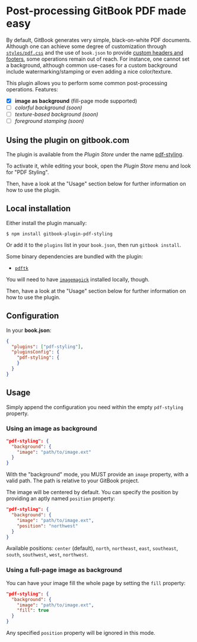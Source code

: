 Post-processing GitBook PDF made easy
=====================================

By default, GitBook generates very simple, black-on-white PDF documents. Although one can achieve some degree of customization through [`styles/pdf.css`](https://help.gitbook.com/styling/book.html) and the use of `book.json` to provide [custom headers and footers](https://help.gitbook.com/format/configuration.html), some operations remain out of reach. For instance, one cannot set a background, although common use-cases for a custom background include watermarking/stamping or even adding a nice color/texture.

This plugin allows you to perform some common post-processing operations. Features:

* [x] **image as background** (fill-page mode supported)
* [ ] *colorful background (soon)*
* [ ] *texture-based background (soon)*
* [ ] *foreground stamping (soon)*

## Using the plugin on gitbook.com

The plugin is available from the *Plugin Store* under the name [pdf-styling](https://plugins.gitbook.com/plugin/pdf-styling).

To activate it, while editing your book, open the *Plugin Store* menu and look for "PDF Styling".

Then, have a look at the "Usage" section below for further information on how to use the plugin.

## Local installation

Either install the plugin manually:

```
$ npm install gitbook-plugin-pdf-styling
```

Or add it to the `plugins` list in your `book.json`, then run `gitbook install`.

Some binary dependencies are bundled with the plugin:

* [`pdftk`](https://www.pdflabs.com/tools/pdftk-the-pdf-toolkit/)

You will need to have [`imagemagick`](http://www.imagemagick.org/script/index.php) installed locally, though.

Then, have a look at the "Usage" section below for further information on how to use the plugin.

## Configuration

In your **book.json**:

``` json
{
  "plugins": ["pdf-styling"],
  "pluginsConfig": {
    "pdf-styling": {
    }
  }
}
```

## Usage

Simply append the configuration you need within the empty `pdf-styling` property.

### Using an image as background

``` json
"pdf-styling": {
  "background": {
    "image": "path/to/image.ext"
  }
}
```

With the "background" mode, you MUST provide an `image` property, with a valid path. The path is relative to your GitBook project.

The image will be centered by default. You can specify the position by providing an aptly named `position` property:

``` json
"pdf-styling": {
  "background": {
    "image": "path/to/image.ext",
    "position": "northwest"
  }
}
```

Available positions: `center` (default), `north`, `northeast`, `east`, `southeast`, `south`, `southwest`, `west`, `northwest`.

### Using a full-page image as background

You can have your image fill the whole page by setting the `fill` property:

``` json
"pdf-styling": {
  "background": {
    "image": "path/to/image.ext",
    "fill": true
  }
}
```

Any specified `position` property will be ignored in this mode.
